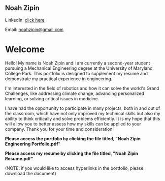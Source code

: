 ## Noah Zipin 
LinkedIn: [click here](https://www.linkedin.com/in/noahzipin/)

Email: noahzipin@gmail.com
# Welcome


Hello! My name is Noah Zipin and I am currently a second-year student pursuing a Mechanical Engineering degree at the University of Maryland, College Park. This portfolio is designed to supplement my resume and demonstrate my practical experience in engineering. 

I'm interested in the field of robotics and how it can solve the world's Grand Challenges, like addressing climate change, advancing personalized learning, or solving critical issues in medicine.

I have had the opportunity to participate in many projects, both in and out of the classroom, which have not only improved my technical skills but also my ability to think critically and solve problems efficiently. 
It is my hope that this will allow you to better assess how my skills can be applied to your company. Thank you for your time and consideration!

**Please access the portfolio by clicking the file titled, "Noah Zipin Engineering Portfolio.pdf"**

**Please access my resume by clicking the file titled, "Noah Zipin Resume.pdf"**

(NOTE: if you would like to access hyperlinks in the portfolio, please download the document)

